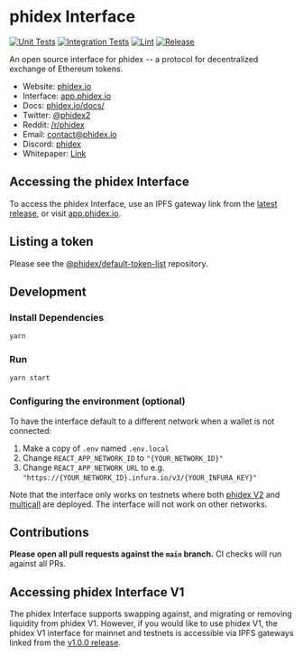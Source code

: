 # phidex Interface

[![Unit Tests](https://github.com/phidex/phidex-interface/actions/workflows/unit-tests.yaml/badge.svg)](https://github.com/phidex/phidex-interface/actions/workflows/unit-tests.yaml)
[![Integration Tests](https://github.com/phidex/phidex-interface/actions/workflows/integration-tests.yaml/badge.svg)](https://github.com/phidex/phidex-interface/actions/workflows/integration-tests.yaml)
[![Lint](https://github.com/phidex/phidex-interface/actions/workflows/lint.yml/badge.svg)](https://github.com/phidex/phidex-interface/actions/workflows/lint.yml)
[![Release](https://github.com/phidex/phidex-interface/actions/workflows/release.yaml/badge.svg)](https://github.com/phidex/phidex-interface/actions/workflows/release.yaml)

An open source interface for phidex -- a protocol for decentralized exchange of Ethereum tokens.

- Website: [phidex.io](https://phidex.io/)
- Interface: [app.phidex.io](https://app.phidex.io)
- Docs: [phidex.io/docs/](https://phidex.io/docs/)
- Twitter: [@phidex2](https://twitter.com/phidex2)
- Reddit: [/r/phidex](https://www.reddit.com/r/phidex/)
- Email: [contact@phidex.io](mailto:contact@phidex.io)
- Discord: [phidex](https://discord.gg/yYBbvBYH)
- Whitepaper: [Link](https://phidex.io/whitepaper/)

## Accessing the phidex Interface

To access the phidex Interface, use an IPFS gateway link from the
[latest release](https://github.com/phidex/phidex-interface/releases/latest), 
or visit [app.phidex.io](https://app.phidex.io).

## Listing a token

Please see the
[@phidex/default-token-list](https://github.com/phidex/default-token-list) 
repository.

## Development

### Install Dependencies

```bash
yarn
```

### Run

```bash
yarn start
```

### Configuring the environment (optional)

To have the interface default to a different network when a wallet is not connected:

1. Make a copy of `.env` named `.env.local`
2. Change `REACT_APP_NETWORK_ID` to `"{YOUR_NETWORK_ID}"`
3. Change `REACT_APP_NETWORK_URL` to e.g. `"https://{YOUR_NETWORK_ID}.infura.io/v3/{YOUR_INFURA_KEY}"` 

Note that the interface only works on testnets where both 
[phidex V2](https://phidex.io/docs/v2/smart-contracts/factory/) and 
[multicall](https://github.com/makerdao/multicall) are deployed.
The interface will not work on other networks.

## Contributions

**Please open all pull requests against the `main` branch.** 
CI checks will run against all PRs.

## Accessing phidex Interface V1

The phidex Interface supports swapping against, and migrating or removing liquidity from phidex V1. However,
if you would like to use phidex V1, the phidex V1 interface for mainnet and testnets is accessible via IPFS gateways 
linked from the [v1.0.0 release](https://github.com/phidex/phidex-interface/releases/tag/v1.0.0).
